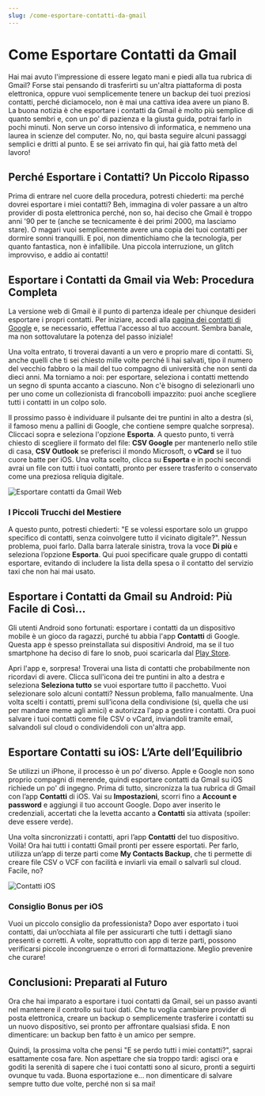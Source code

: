 ```yaml
---
slug: /come-esportare-contatti-da-gmail
---
```

# Come Esportare Contatti da Gmail

Hai mai avuto l'impressione di essere legato mani e piedi alla tua rubrica di Gmail? Forse stai pensando di trasferirti su un'altra piattaforma di posta elettronica, oppure vuoi semplicemente tenere un backup dei tuoi preziosi contatti, perché diciamocelo, non è mai una cattiva idea avere un piano B. La buona notizia è che esportare i contatti da Gmail è molto più semplice di quanto sembri e, con un po' di pazienza e la giusta guida, potrai farlo in pochi minuti. Non serve un corso intensivo di informatica, e nemmeno una laurea in scienze del computer. No, no, qui basta seguire alcuni passaggi semplici e dritti al punto. E se sei arrivato fin qui, hai già fatto metà del lavoro!

## Perché Esportare i Contatti? Un Piccolo Ripasso

Prima di entrare nel cuore della procedura, potresti chiederti: ma perché dovrei esportare i miei contatti? Beh, immagina di voler passare a un altro provider di posta elettronica perché, non so, hai deciso che Gmail è troppo anni '90 per te (anche se tecnicamente è dei primi 2000, ma lasciamo stare). O magari vuoi semplicemente avere una copia dei tuoi contatti per dormire sonni tranquilli. E poi, non dimentichiamo che la tecnologia, per quanto fantastica, non è infallibile. Una piccola interruzione, un glitch improvviso, e addio ai contatti!

## Esportare i Contatti da Gmail via Web: Procedura Completa

La versione web di Gmail è il punto di partenza ideale per chiunque desideri esportare i propri contatti. Per iniziare, accedi alla [pagina dei contatti di Google](https://contacts.google.com) e, se necessario, effettua l'accesso al tuo account. Sembra banale, ma non sottovalutare la potenza del passo iniziale!

Una volta entrato, ti troverai davanti a un vero e proprio mare di contatti. Sì, anche quelli che ti sei chiesto mille volte perché li hai salvati, tipo il numero del vecchio fabbro o la mail del tuo compagno di università che non senti da dieci anni. Ma torniamo a noi: per esportare, seleziona i contatti mettendo un segno di spunta accanto a ciascuno. Non c'è bisogno di selezionarli uno per uno come un collezionista di francobolli impazzito: puoi anche scegliere tutti i contatti in un colpo solo.

Il prossimo passo è individuare il pulsante dei tre puntini in alto a destra (sì, il famoso menu a pallini di Google, che contiene sempre qualche sorpresa). Cliccaci sopra e seleziona l'opzione **Esporta**. A questo punto, ti verrà chiesto di scegliere il formato del file: **CSV Google** per mantenerlo nello stile di casa, **CSV Outlook** se preferisci il mondo Microsoft, o **vCard** se il tuo cuore batte per iOS. Una volta scelto, clicca su **Esporta** e in pochi secondi avrai un file con tutti i tuoi contatti, pronto per essere trasferito o conservato come una preziosa reliquia digitale.

![Esportare contatti da Gmail Web](/guide-img/output/Yh7q5n0nL4bp1.jpg)

### I Piccoli Trucchi del Mestiere

A questo punto, potresti chiederti: "E se volessi esportare solo un gruppo specifico di contatti, senza coinvolgere tutto il vicinato digitale?". Nessun problema, puoi farlo. Dalla barra laterale sinistra, trova la voce **Di più** e seleziona l’opzione **Esporta**. Qui puoi specificare quale gruppo di contatti esportare, evitando di includere la lista della spesa o il contatto del servizio taxi che non hai mai usato.

## Esportare i Contatti da Gmail su Android: Più Facile di Così…

Gli utenti Android sono fortunati: esportare i contatti da un dispositivo mobile è un gioco da ragazzi, purché tu abbia l'app **Contatti** di Google. Questa app è spesso preinstallata sui dispositivi Android, ma se il tuo smartphone ha deciso di fare lo snob, puoi scaricarla dal [Play Store](https://play.google.com/store/apps/details?id=com.google.android.contacts).

Apri l'app e, sorpresa! Troverai una lista di contatti che probabilmente non ricordavi di avere. Clicca sull'icona dei tre puntini in alto a destra e seleziona **Seleziona tutto** se vuoi esportare tutto il pacchetto. Vuoi selezionare solo alcuni contatti? Nessun problema, fallo manualmente. Una volta scelti i contatti, premi sull’icona della condivisione (sì, quella che usi per mandare meme agli amici) e autorizza l'app a gestire i contatti. Ora puoi salvare i tuoi contatti come file CSV o vCard, inviandoli tramite email, salvandoli sul cloud o condividendoli con un'altra app.

## Esportare Contatti su iOS: L’Arte dell’Equilibrio

Se utilizzi un iPhone, il processo è un po’ diverso. Apple e Google non sono proprio compagni di merende, quindi esportare contatti da Gmail su iOS richiede un po' di ingegno. Prima di tutto, sincronizza la tua rubrica di Gmail con l’app **Contatti** di iOS. Vai su **Impostazioni**, scorri fino a **Account e password** e aggiungi il tuo account Google. Dopo aver inserito le credenziali, accertati che la levetta accanto a **Contatti** sia attivata (spoiler: deve essere verde).

Una volta sincronizzati i contatti, apri l’app **Contatti** del tuo dispositivo. Voilà! Ora hai tutti i contatti Gmail pronti per essere esportati. Per farlo, utilizza un’app di terze parti come **My Contacts Backup**, che ti permette di creare file CSV o VCF con facilità e inviarli via email o salvarli sul cloud. Facile, no?

![Contatti iOS](/guide-img/output/Gmail-contatti-ios.jpg)

### Consiglio Bonus per iOS

Vuoi un piccolo consiglio da professionista? Dopo aver esportato i tuoi contatti, dai un’occhiata al file per assicurarti che tutti i dettagli siano presenti e corretti. A volte, soprattutto con app di terze parti, possono verificarsi piccole incongruenze o errori di formattazione. Meglio prevenire che curare!

## Conclusioni: Preparati al Futuro

Ora che hai imparato a esportare i tuoi contatti da Gmail, sei un passo avanti nel mantenere il controllo sui tuoi dati. Che tu voglia cambiare provider di posta elettronica, creare un backup o semplicemente trasferire i contatti su un nuovo dispositivo, sei pronto per affrontare qualsiasi sfida. E non dimenticare: un backup ben fatto è un amico per sempre.

Quindi, la prossima volta che pensi "E se perdo tutti i miei contatti?", saprai esattamente cosa fare. Non aspettare che sia troppo tardi: agisci ora e goditi la serenità di sapere che i tuoi contatti sono al sicuro, pronti a seguirti ovunque tu vada. Buona esportazione e... non dimenticare di salvare sempre tutto due volte, perché non si sa mai!
